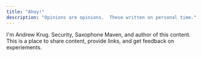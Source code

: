 ```yaml
---
title: "Ahoy!"
description: "Opinions are opinions.  These written on personal time."
---
```

I'm Andrew Krug.  Security, Saxophone Maven, and author of this content.  This is a place to share content, provide links, and get feedback on experiements.
